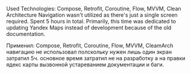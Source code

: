 
Used Technologies: Compose, Retrofit, Coroutine, Flow, MVVM, Clean Architecture
Navigation wasn't utilized as there's just a single screen required.
Spent 5 hours in total. Primarily, this time was dedicated to updating Yandex Maps instead of development because of the old documentation.


Применил: Compose, Retrofit, Coroutine, Flow, MVVM, CleamArch
навигацию не использовал полскольку нужен лишь один экран
затратил 5ч. основное время затратил не на разработку а на правки ядекс карты вызвонной устареванием документации и баги.
